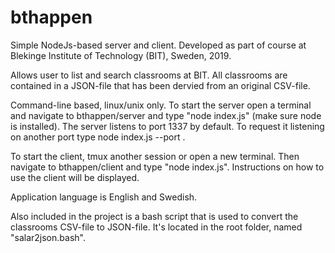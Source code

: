 # bthappen

Simple NodeJs-based server and client. Developed as part of course at Blekinge Institute of Technology (BIT), Sweden, 2019.

Allows user to list and search classrooms at BIT. All classrooms are contained in a JSON-file that has been dervied from an original CSV-file.

Command-line based, linux/unix only. To start the server open a terminal and navigate to bthappen/server and type "node index.js" (make sure node is installed). 
The server listens to port 1337 by default. To request it listening on another port type node index.js --port <desired port>.

To start the client, tmux another session or open a new terminal. Then navigate to bthappen/client and type "node index.js". Instructions on how to use the client will be displayed.
  
Application language is English and Swedish.

Also included in the project is a bash script that is used to convert the classrooms CSV-file to JSON-file. It's located in the root folder, named "salar2json.bash".
